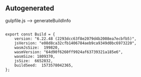 



Autogenerated
-------------








gulpfile.js --> generateBuildInfo


  

```

export const Build = {
    version: "6.22.48 (2293dcc63f8e2079d4b2008ea7ecbfb5)",
    jsVersion: "e08d8ca32cfb1406784aeb9ca9349d0bc6973220",
    wasmJsSize:  199820,
    wasmVersion: "64d90f6260ff9924af63739321a185e6",
    wasmSize: 1809370,
    jsSize:  6652832,
    buildSeed:  1573578042365,
};


```




